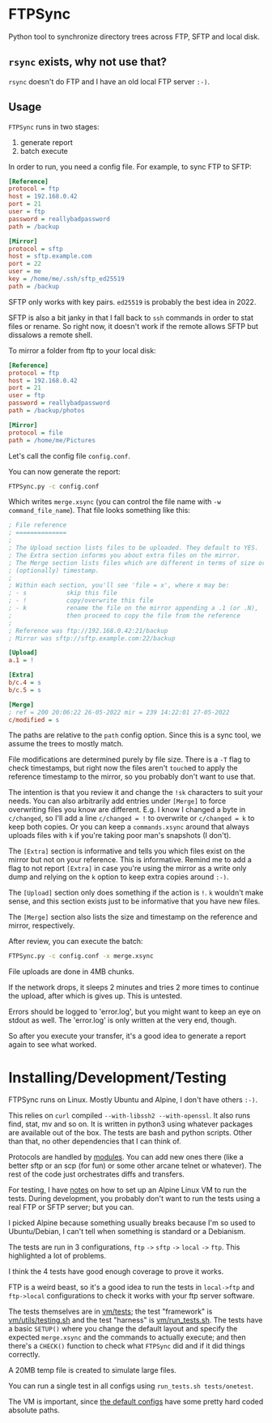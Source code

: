 FTPSync
=======

Python tool to synchronize directory trees across FTP, SFTP and local disk.

## `rsync` exists, why not use that?

`rsync` doesn't do FTP and I have an old local FTP server `:-)`.

Usage
-----

`FTPSync` runs in two stages:

1. generate report
2. batch execute

In order to run, you need a config file. For example, to sync FTP to SFTP:

```ini
[Reference]
protocol = ftp
host = 192.168.0.42
port = 21
user = ftp
password = reallybadpassword
path = /backup

[Mirror]
protocol = sftp
host = sftp.example.com
port = 22
user = me
key = /home/me/.ssh/sftp_ed25519
path = /backup
```

SFTP only works with key pairs. `ed25519` is probably the best idea in 2022.

SFTP is also a bit janky in that I fall back to `ssh` commands in order to stat files or rename. So right now, it doesn't work if the remote allows SFTP but dissalows a remote shell.

To mirror a folder from ftp to your local disk:

```ini
[Reference]
protocol = ftp
host = 192.168.0.42
port = 21
user = ftp
password = reallybadpassword
path = /backup/photos

[Mirror]
protocol = file
path = /home/me/Pictures
```

Let's call the config file `config.conf`.

You can now generate the report:

```sh
FTPSync.py -c config.conf
```

Which writes `merge.xsync` (you can control the file name with `-w command_file_name`). That file looks something like this:

```ini
; File reference
; ==============
;
; The Upload section lists files to be uploaded. They default to YES.
; The Extra section informs you about extra files on the mirror.
; The Merge section lists files which are different in terms of size or
; (optionally) timestamp.
;
; Within each section, you'll see 'file = x', where x may be:
; - s           skip this file
; - !           copy/overwrite this file
; - k           rename the file on the mirror appending a .1 (or .N),
;               then proceed to copy the file from the reference
;
; Reference was ftp://192.168.0.42:21/backup
; Mirror was sftp://sftp.example.com:22/backup

[Upload]
a.1 = !

[Extra]
b/c.4 = s
b/c.5 = s

[Merge]
; ref = 200 20:06:22 26-05-2022 mir = 239 14:22:01 27-05-2022
c/modified = s
```

The paths are relative to the `path` config option. Since this is a sync tool, we assume the trees to mostly match.

File modifications are determined purely by file size. There is a `-T` flag to check timestamps, but right now the files aren't `touch`ed to apply the reference timestamp to the mirror, so you probably don't want to use that.

The intention is that you review it and change the `!sk` characters to suit your needs. You can also arbitrarily add entries under `[Merge]` to force overwriting files you know are different. E.g. I know I changed a byte in `c/changed`, so I'll add a line `c/changed = !` to overwrite or `c/changed = k` to keep both copies. Or you can keep a `commands.xsync` around that always uploads files with `k` if you're taking poor man's snapshots (I don't).

The `[Extra]` section is informative and tells you which files exist on the mirror but not on your reference. This is informative. Remind me to add a flag to not report `[Extra]` in case you're using the mirror as a write only dump and relying on the `k` option to keep extra copies around `:-)`.

The `[Upload]` section only does something if the action is `!`. `k` wouldn't make sense, and this section exists just to be informative that you have new files.

The `[Merge]` section also lists the size and timestamp on the reference and mirror, respectively.

After review, you can execute the batch:

```sh
FTPSync.py -c config.conf -x merge.xsync
```

File uploads are done in 4MB chunks.

If the network drops, it sleeps 2 minutes and tries 2 more times to continue the upload, after which is gives up. This is untested.

Errors should be logged to 'error.log', but you might want to keep an eye on stdout as well. The 'error.log' is only written at the very end, though.

So after you execute your transfer, it's a good idea to generate a report again to see what worked.

# Installing/Development/Testing

FTPSync runs on Linux. Mostly Ubuntu and Alpine, I don't have others `:-)`.

This relies on `curl` compiled `--with-libssh2 --with-openssl`. It also runs find, stat, mv and so on. It is written in python3 using whatever packages are available out of the box. The tests are bash and python scripts. Other than that, no other dependencies that I can think of.

Protocols are handled by [modules](./modules). You can add new ones there (like a better sftp or an scp (for fun) or some other arcane telnet or whatever). The rest of the code just orchestrates diffs and transfers.

For testing, I have [notes](./vm/NOTES.txt) on how to set up an Alpine Linux VM to run the tests. During development, you probably don't want to run the tests using a real FTP or SFTP server; but you can.

I picked Alpine because something usually breaks because I'm so used to Ubuntu/Debian, I can't tell when something is standard or a Debianism.

The tests are run in 3 configurations, `ftp` `->` `sftp` `->` `local` `->` `ftp`. This highlighted a lot of problems.

I think the 4 tests have good enough coverage to prove it works.

FTP is a weird beast, so it's a good idea to run the tests in `local->ftp` and `ftp->local` configurations to check it works with your ftp server software.

The tests themselves are in [vm/tests](./vm/tests); the test "framework" is [vm/utils/testing.sh](./vm/utils/testing.sh) and the test "harness" is [vm/run\_tests.sh](./vm/run_tests.sh). The tests have a basic `SETUP()` where you change the default layout and specify the expected `merge.xsync` and the commands to actually execute; and then there's a `CHECK()` function to check what `FTPSync` did and if it did things correctly.

A 20MB temp file is created to simulate large files.

You can run a single test in all configs using `run_tests.sh tests/onetest`.

The VM is important, since [the default configs](./vm/confs) have some pretty hard coded absolute paths.
